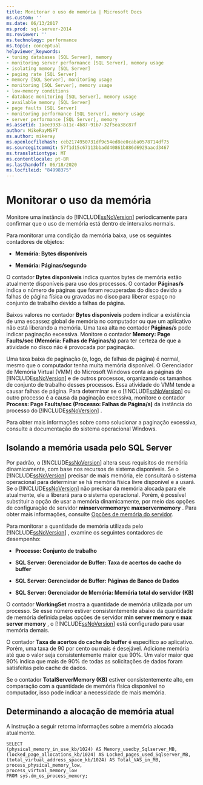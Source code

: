 ```yaml
---
title: Monitorar o uso de memória | Microsoft Docs
ms.custom: ''
ms.date: 06/13/2017
ms.prod: sql-server-2014
ms.reviewer: ''
ms.technology: performance
ms.topic: conceptual
helpviewer_keywords:
- tuning databases [SQL Server], memory
- monitoring server performance [SQL Server], memory usage
- isolating memory [SQL Server]
- paging rate [SQL Server]
- memory [SQL Server], monitoring usage
- monitoring [SQL Server], memory usage
- low-memory conditions
- database monitoring [SQL Server], memory usage
- available memory [SQL Server]
- page faults [SQL Server]
- monitoring performance [SQL Server], memory usage
- server performance [SQL Server], memory
ms.assetid: 1aee3933-a11c-4b87-91b7-32f5ea38c87f
author: MikeRayMSFT
ms.author: mikeray
ms.openlocfilehash: ceb2174950731df9c54ed8ee0caba0578714df75
ms.sourcegitcommit: 57f1d15c67113bbadd40861b886d6929aacd3467
ms.translationtype: MT
ms.contentlocale: pt-BR
ms.lasthandoff: 06/18/2020
ms.locfileid: "84998375"
---
```

# <a name="monitor-memory-usage"></a>Monitorar o uso da memória
  Monitore uma instância do [!INCLUDE[ssNoVersion](../../includes/ssnoversion-md.md)] periodicamente para confirmar que o uso de memória está dentro de intervalos normais.  
  
 Para monitorar uma condição da memória baixa, use os seguintes contadores de objetos:  
  
-   **Memória: Bytes disponíveis**  
  
-   **Memória: Páginas/segundo**  
  
 O contador **Bytes disponíveis** indica quantos bytes de memória estão atualmente disponíveis para uso dos processos. O contador **Páginas/s** indica o número de páginas que foram recuperadas do disco devido a falhas de página física ou gravadas no disco para liberar espaço no conjunto de trabalho devido a falhas de página.  
  
 Baixos valores no contador **Bytes disponíveis** podem indicar a existência de uma escassez global de memória no computador ou que um aplicativo não está liberando a memória. Uma taxa alta no contador **Páginas/s** pode indicar paginação excessiva. Monitore o contador **Memory: Page Faults/sec (Memória: Falhas de Páginas/s)** para ter certeza de que a atividade no disco não é provocada por paginação.  
  
 Uma taxa baixa de paginação (e, logo, de falhas de página) é normal, mesmo que o computador tenha muita memória disponível. O Gerenciador de Memória Virtual (VMM) do Microsoft Windows conta as páginas do [!INCLUDE[ssNoVersion](../../includes/ssnoversion-md.md)] e de outros processos, organizando os tamanhos de conjunto de trabalho desses processos. Essa atividade do VMM tende a causar falhas de página. Para determinar se o [!INCLUDE[ssNoVersion](../../includes/ssnoversion-md.md)] ou outro processo é a causa da paginação excessiva, monitore o contador **Process: Page Faults/sec (Processo: Falhas de Página/s)** da instância do processo do [!INCLUDE[ssNoVersion](../../includes/ssnoversion-md.md)] .  
  
 Para obter mais informações sobre como solucionar a paginação excessiva, consulte a documentação do sistema operacional Windows.  
  
## <a name="isolating-memory-used-by-sql-server"></a>Isolando a memória usada pelo SQL Server  
 Por padrão, o [!INCLUDE[ssNoVersion](../../includes/ssnoversion-md.md)] altera seus requisitos de memória dinamicamente, com base nos recursos de sistema disponíveis. Se o [!INCLUDE[ssNoVersion](../../includes/ssnoversion-md.md)] precisar de mais memória, ele consultará o sistema operacional para determinar se há memória física livre disponível e a usará. Se o [!INCLUDE[ssNoVersion](../../includes/ssnoversion-md.md)] não precisar da memória alocada para ele atualmente, ele a liberará para o sistema operacional. Porém, é possível substituir a opção de usar a memória dinamicamente, por meio das opções de configuração de servidor **minservermemory**e **maxservermemory** . Para obter mais informações, consulte [Opções de memória do servidor](../../database-engine/configure-windows/server-memory-server-configuration-options.md).  
  
 Para monitorar a quantidade de memória utilizada pelo [!INCLUDE[ssNoVersion](../../includes/ssnoversion-md.md)] , examine os seguintes contadores de desempenho:  
  
-   **Processo: Conjunto de trabalho**  
  
-   **SQL Server: Gerenciador de Buffer: Taxa de acertos do cache do buffer**  
  
-   **SQL Server: Gerenciador de Buffer: Páginas de Banco de Dados**  
  
-   **SQL Server: Gerenciador de Memória: Memória total do servidor (KB)**  
  
 O contador **WorkingSet** mostra a quantidade de memória utilizada por um processo. Se esse número estiver consistentemente abaixo da quantidade de memória definida pelas opções de servidor **min server memory** e **max server memory** , o [!INCLUDE[ssNoVersion](../../includes/ssnoversion-md.md)] está configurado para usar memória demais.  
  
 O contador **Taxa de acertos do cache do buffer** é específico ao aplicativo. Porém, uma taxa de 90 por cento ou mais é desejável. Adicione memória até que o valor seja consistentemente maior que 90%. Um valor maior que 90% indica que mais de 90% de todas as solicitações de dados foram satisfeitas pelo cache de dados.  
  
 Se o contador **TotalServerMemory (KB)** estiver consistentemente alto, em comparação com a quantidade de memória física disponível no computador, isso pode indicar a necessidade de mais memória.  
  
## <a name="determining-current-memory-allocation"></a>Determinando a alocação de memória atual  
 A instrução a seguir retorna informações sobre a memória alocada atualmente.  
  
```  
SELECT  
(physical_memory_in_use_kb/1024) AS Memory_usedby_Sqlserver_MB,  
(locked_page_allocations_kb/1024) AS Locked_pages_used_Sqlserver_MB,  
(total_virtual_address_space_kb/1024) AS Total_VAS_in_MB,  
process_physical_memory_low,  
process_virtual_memory_low  
FROM sys.dm_os_process_memory;  
```  
  
  
